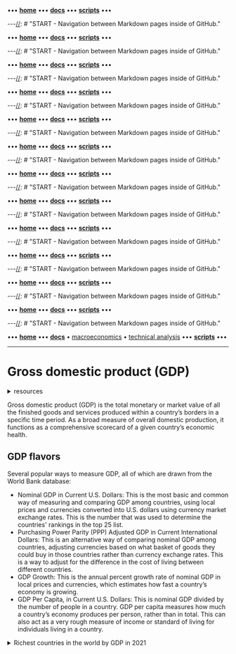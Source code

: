 [//]: # "START - Navigation between Markdown pages inside of GitHub."

••• **[home](/README.md)** ••• **[docs](/docs/index.md)** ••• **[scripts](/scripts/index.md)** •••

[//]: # "END - Navigation between Markdown pages inside of GitHub."

---[//]: # "START - Navigation between Markdown pages inside of GitHub."

••• **[home](/README.md)** ••• **[docs](/docs/index.md)** ••• **[scripts](/scripts/index.md)** •••

[//]: # "END - Navigation between Markdown pages inside of GitHub."

---[//]: # "START - Navigation between Markdown pages inside of GitHub."

••• **[home](/README.md)** ••• **[docs](/docs/index.md)** ••• **[scripts](/scripts/index.md)** •••

[//]: # "END - Navigation between Markdown pages inside of GitHub."

---[//]: # "START - Navigation between Markdown pages inside of GitHub."

••• **[home](/README.md)** ••• **[docs](/docs/index.md)** ••• **[scripts](/scripts/index.md)** •••

[//]: # "END - Navigation between Markdown pages inside of GitHub."

---[//]: # "START - Navigation between Markdown pages inside of GitHub."

••• **[home](/README.md)** ••• **[docs](/docs/index.md)** ••• **[scripts](/scripts/index.md)** •••

[//]: # "END - Navigation between Markdown pages inside of GitHub."

---[//]: # "START - Navigation between Markdown pages inside of GitHub."

••• **[home](/README.md)** ••• **[docs](/docs/index.md)** ••• **[scripts](/scripts/index.md)** •••

[//]: # "END - Navigation between Markdown pages inside of GitHub."

---[//]: # "START - Navigation between Markdown pages inside of GitHub."

••• **[home](/README.md)** ••• **[docs](/docs/index.md)** ••• **[scripts](/scripts/index.md)** •••

[//]: # "END - Navigation between Markdown pages inside of GitHub."

---[//]: # "START - Navigation between Markdown pages inside of GitHub."

••• **[home](/README.md)** ••• **[docs](/docs/index.md)** ••• **[scripts](/scripts/index.md)** •••

[//]: # "END - Navigation between Markdown pages inside of GitHub."

---[//]: # "START - Navigation between Markdown pages inside of GitHub."

••• **[home](/README.md)** ••• **[docs](/docs/index.md)** ••• **[scripts](/scripts/index.md)** •••

[//]: # "END - Navigation between Markdown pages inside of GitHub."

---[//]: # "START - Navigation between Markdown pages inside of GitHub."

••• **[home](/README.md)** ••• **[docs](/docs/index.md)** ••• **[scripts](/scripts/index.md)** •••

[//]: # "END - Navigation between Markdown pages inside of GitHub."

---[//]: # "START - Navigation between Markdown pages inside of GitHub."

••• **[home](/README.md)** ••• **[docs](/docs/index.md)** ••• **[scripts](/scripts/index.md)** •••

[//]: # "END - Navigation between Markdown pages inside of GitHub."

---[//]: # "START - Navigation between Markdown pages inside of GitHub."

••• **[home](/README.md)** ••• **[docs](/docs/index.md)** ••• **[scripts](/scripts/index.md)** •••

[//]: # "END - Navigation between Markdown pages inside of GitHub."

---[//]: # "START - Navigation between Markdown pages inside of GitHub."

••• **[home](/README.md)** ••• **[docs](/docs/index.md)** • [macroeconomics](/docs/index.md#macroeconomics) • [technical analysis](/docs/index.md#technical-analysis) ••• **[scripts](/scripts/index.md)** •••

[//]: # "END - Navigation between Markdown pages inside of GitHub."

---

# Gross domestic product (GDP)

<details><summary>resources</summary>

---

- [WorldBank | Gross domestic product ranking table](https://datacatalog.worldbank.org/dataset/gdp-ranking)
- [WorldBank | Gross domestic product ranking table based on purchasing power parity (PPP)](https://datacatalog.worldbank.org/dataset/gdp-ranking-ppp-based)
- [ECB | EU GDP, output and demand](https://www.ecb.europa.eu/stats/macroeconomic_and_sectoral/gdp_output_demand/html/index.en.html)
- [BEA | US GDP](https://www.bea.gov/data/gdp/gross-domestic-product)
- [TradingEconomics | Countries by GDP](https://tradingeconomics.com/country-list/gdp)
- [Investopedia | Countries by GDP: The Top 25 Economies in the World](https://www.investopedia.com/insights/worlds-top-economies/)

---

</details>

Gross domestic product (GDP) is the total monetary or market value of all the finished goods and services produced within a country’s borders in a specific time period. As a broad measure of overall domestic production, it functions as a comprehensive scorecard of a given country’s economic health.

## GDP flavors

Several popular ways to measure GDP, all of which are drawn from the World Bank database:

- Nominal GDP in Current U.S. Dollars: This is the most basic and common way of measuring and comparing GDP among countries, using local prices and currencies converted into U.S. dollars using currency market exchange rates. This is the number that was used to determine the countries' rankings in the top 25 list.
- Purchasing Power Parity (PPP) Adjusted GDP in Current International Dollars: This is an alternative way of comparing nominal GDP among countries, adjusting currencies based on what basket of goods they could buy in those countries rather than currency exchange rates. This is a way to adjust for the difference in the cost of living between different countries.
- GDP Growth: This is the annual percent growth rate of nominal GDP in local prices and currencies, which estimates how fast a country’s economy is growing.
- GDP Per Capita, in Current U.S. Dollars: This is nominal GDP divided by the number of people in a country. GDP per capita measures how much a country’s economy produces per person, rather than in total. This can also act as a very rough measure of income or standard of living for individuals living in a country.

<details><summary>Richest countries in the world by GDP in 2021</summary>

1. United States
2. China
3. Japan
4. Germany
5. India
6. United Kingdom
7. France
8. Italy
9. Brazil
10. Canada
11. Russia
12. South Korea
13. Australia
14. Spain
15. Mexico
16. Indonesia
17. Netherlands
18. Saudi Arabia
19. Turkey
20. Switzerland
21. Poland
22. Thailand
23. Sweden
24. Belgium
25. Nigeria

</details>
